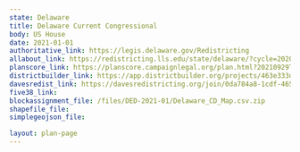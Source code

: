 ```yaml
---
state: Delaware
title: Delaware Current Congressional
body: US House
date: 2021-01-01
authoritative_link: https://legis.delaware.gov/Redistricting
allabout_link: https://redistricting.lls.edu/state/delaware/?cycle=2020&level=State%20Upper&startdate=
planscore_link: https://planscore.campaignlegal.org/plan.html?20210929T155130.492795722Z
districtbuilder_link: https://app.districtbuilder.org/projects/463e333d-c6d4-4206-80c5-ff5095d6b8fd
davesredist_link: https://davesredistricting.org/join/0da784a8-1cdf-465a-bee7-7bb7d5a7f4b1
five38_link:
blockassignment_file: /files/DED-2021-01/Delaware_CD_Map.csv.zip
shapefile_file:
simplegeojson_file:

layout: plan-page
---
```

